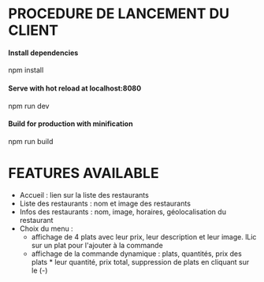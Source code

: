 # PROCEDURE DE LANCEMENT DU CLIENT

#### Install dependencies
npm install

#### Serve with hot reload at localhost:8080
npm run dev

#### Build for production with minification
npm run build

# FEATURES AVAILABLE

- Accueil : lien sur la liste des restaurants
- Liste des restaurants : nom et image des restaurants
- Infos des restaurants : nom, image, horaires, géolocalisation du restaurant
- Choix du menu : 
    - affichage de 4 plats avec leur prix, leur description et leur image. lLic sur un plat pour l'ajouter à la commande
    - affichage de la commande dynamique : plats, quantités, prix des plats * leur quantité, prix total, suppression de plats en cliquant sur le (-)